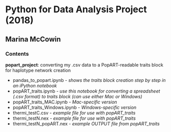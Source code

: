 # Python for Data Analysis Project (2018) #
## Marina McCowin ##

### Contents ###
**popart_project**: converting my .csv data to a PopART-readable traits block for haplotype network creation
- pandas_to_popart.ipynb - *shows the traits block creation step by step in an iPython notebook*
- popART_traits.ipynb - *use this notebook for converting a spreadsheet (.csv format) to traits block (can use either Mac or Windows)*
- popART_traits_MAC.ipynb - *Mac-specific version*
- popART_traits_Windows.ipynb - *Windows-specific version*
- thermi_testC.csv - *example file for use with popART_traits*
- thermi_testN.nex - *example file for use with popART_traits*
- thermi_testN_popART.nex - *example OUTPUT file from popART_traits*

